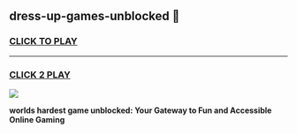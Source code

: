 
## dress-up-games-unblocked 👋
<h3>
<a href="https://premium.freeplayer.one?title=dress-up-games-unblocked&ref=14F">CLICK TO PLAY</a></h3>
<hr>

<h3>
<a href="https://premium.freeplayer.one?title=dress-up-games-unblocked&ref=14F">CLICK 2 PLAY</a>
  
</h3>

<a href="https://premium.freeplayer.one?title=dress-up-games-unblocked&ref=12F/"><img src="https://clearcache.store/games.png"></a>


**worlds hardest game unblocked: Your Gateway to Fun and Accessible Online Gaming**
